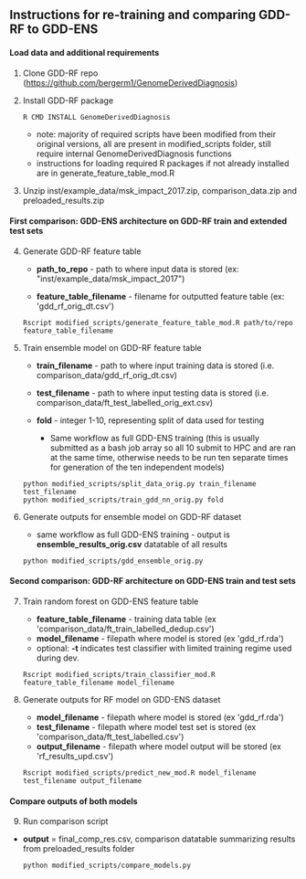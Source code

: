 ## Instructions for re-training and comparing GDD-RF to GDD-ENS
#### Load data and additional requirements
1.  Clone GDD-RF repo (<https://github.com/bergerm1/GenomeDerivedDiagnosis>)
2.  Install GDD-RF package

    ```{linux GDD_RF_install}
    R CMD INSTALL GenomeDerivedDiagnosis
    ```
    - note: majority of required scripts have been modified from their original versions, all are present in modified_scripts folder, still require internal GenomeDerivedDiagnosis functions
    - instructions for loading required R packages if not already installed are in generate_feature_table_mod.R

3.  Unzip inst/example_data/msk_impact_2017.zip, comparison_data.zip and preloaded_results.zip
#### First comparison: GDD-ENS architecture on GDD-RF train and extended test sets
4.  Generate GDD-RF feature table
    -   **path_to_repo** - path to where input data is stored (ex: "inst/example_data/msk_impact_2017")

    -   **feature_table_filename** - filename for outputted feature table (ex: 'gdd_rf_orig_dt.csv')

    ```{linux generate_ft}
    Rscript modified_scripts/generate_feature_table_mod.R path/to/repo feature_table_filename
    ```

5.  Train ensemble model on GDD-RF feature table

    -   **train_filename** - path to where input training data is stored (i.e. comparison_data/gdd_rf_orig_dt.csv)

    -   **test_filename** - path to where input testing data is stored (i.e. comparison_data/ft_test_labelled_orig_ext.csv)

    -   **fold** - integer 1-10, representing split of data used for testing

        -   Same workflow as full GDD-ENS training (this is usually submitted as a bash job array so all 10 submit to HPC and are ran at the same time, otherwise needs to be run ten separate times for generation of the ten independent models)

    ```{linux train_ens_classifier}
    python modified_scripts/split_data_orig.py train_filename test_filename
    python modified_scripts/train_gdd_nn_orig.py fold
    ```
6.  Generate outputs for ensemble model on GDD-RF dataset
    -   same workflow as full GDD-ENS training - output is **ensemble_results_orig.csv** datatable of all results

    ```{linux test_ensemble}
    python modified_scripts/gdd_ensemble_orig.py 
    ```

#### Second comparison: GDD-RF architecture on GDD-ENS train and test sets

7.  Train random forest on GDD-ENS feature table
    -   **feature_table_filename** - training data table (ex 'comparison_data/ft_train_labelled_dedup.csv')
    -   **model_filename** - filepath where model is stored (ex 'gdd_rf.rda')
    -   optional: **-t** indicates test classifier with limited training regime used during dev.

    ```{linux train_rf_classifier}
    Rscript modified_scripts/train_classifier_mod.R feature_table_filename model_filename
    ```

8.  Generate outputs for RF model on GDD-ENS dataset
    -   **model_filename** - filepath where model is stored (ex 'gdd_rf.rda')
    -   **test_filename** - filepath where model test set is stored (ex 'comparison_data/ft_test_labelled.csv')
    -   **output_filename** - filepath where model output will be stored (ex 'rf_results_upd.csv')

    ```{linux test_rf}
    Rscript modified_scripts/predict_new_mod.R model_filename test_filename output_filename
    ```
#### Compare outputs of both models
9. Run comparison script
-   **output** = final_comp_res.csv, comparison datatable summarizing results from preloaded_results folder
    ```{linux test_rf}
    python modified_scripts/compare_models.py
    ```

